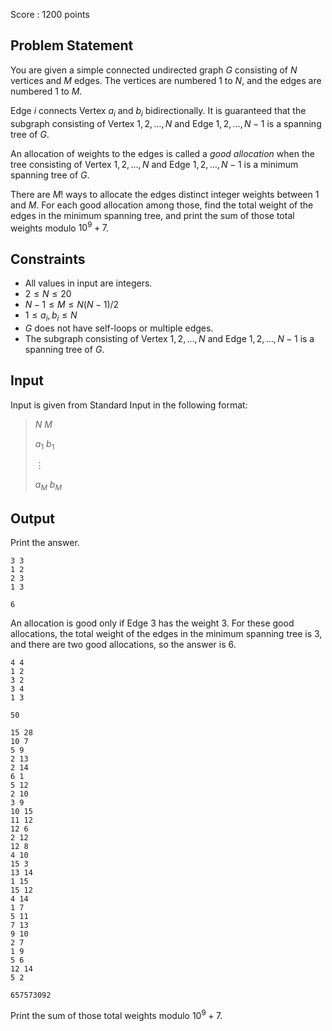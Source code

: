 Score : $1200$ points

## Problem Statement

You are given a simple connected undirected graph $G$ consisting of $N$ vertices and $M$ edges.
The vertices are numbered $1$ to $N$, and the edges are numbered $1$ to $M$.

Edge $i$ connects Vertex $a_i$ and $b_i$ bidirectionally.
It is guaranteed that the subgraph consisting of Vertex $1,2,\ldots,N$ and Edge $1,2,\ldots,N-1$ is a spanning tree of $G$.

An allocation of weights to the edges is called a *good allocation* when the tree consisting of Vertex $1,2,\ldots,N$ and Edge $1,2,\ldots,N-1$ is a minimum spanning tree of $G$.

There are $M!$ ways to allocate the edges distinct integer weights between $1$ and $M$.
For each good allocation among those, find the total weight of the edges in the minimum spanning tree, and print the sum of those total weights modulo $10^{9}+7$.

## Constraints

- All values in input are integers.
- $2 \leq N \leq 20$
- $N-1 \leq M \leq N(N-1)/2$
- $1 \leq a_i, b_i \leq N$
- $G$ does not have self-loops or multiple edges.
- The subgraph consisting of Vertex $1,2,\ldots,N$ and Edge $1,2,\ldots,N-1$ is a spanning tree of $G$.

## Input

Input is given from Standard Input in the following format:

> $N$ $M$
> 
> $a_1$ $b_1$
> 
> $\vdots$
> 
> $a_M$ $b_M$

## Output

Print the answer.

```input1
3 3
1 2
2 3
1 3
```

```output1
6
```

An allocation is good only if Edge $3$ has the weight $3$. For these good allocations, the total weight of the edges in the minimum spanning tree is $3$, and there are two good allocations, so the answer is $6$.

```input2
4 4
1 2
3 2
3 4
1 3
```

```output2
50
```

```input3
15 28
10 7
5 9
2 13
2 14
6 1
5 12
2 10
3 9
10 15
11 12
12 6
2 12
12 8
4 10
15 3
13 14
1 15
15 12
4 14
1 7
5 11
7 13
9 10
2 7
1 9
5 6
12 14
5 2
```

```output3
657573092
```

Print the sum of those total weights modulo $10^{9}+7$.